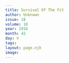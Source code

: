 ```yaml
---
title: Survival Of The Fit
author: Unknown
issue: 18
volume: 10
year: 1916
month: 42
day: V
tags:
layout: page.njk
image:
---
```





